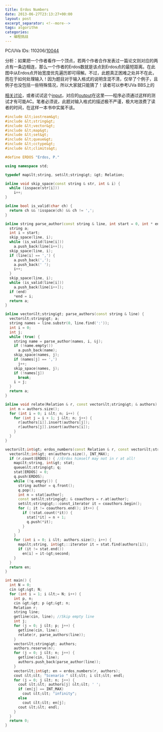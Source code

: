 ```yaml
---
title: Erdos Numbers
date: 2013-06-27T23:13:27+00:00
layout: post
excerpt_separator: <!--more-->
tags: algorithm
categories:
  - 编程挑战
---
```

PC/UVa IDs: 110206/<a href="http://uva.onlinejudge.org/index.php?option=com_onlinejudge&#038;Itemid=8&#038;page=show_problem&#038;problem=985" target="_blank">10044</a>

分析：如果把一个作者看作一个顶点，若两个作者合作发表过一篇论文则对应的两点有一条边相连，那么一个作者的Erdos数就是该点到Erdos点的最短距离。在此图中从Erdos点开始宽度优先遍历即可得解。不过，此题真正困难之处并不在此，<!--more-->而在于如何处理输入！因为题目对于输入格式的说明含混不清，仅举了个例子，且例子也没包括一些特殊情况，所以大家就只能猜了！读者可以参考UVa BBS上的

<a href="http://online-judge.uva.es/board/viewtopic.php?f=9&#038;t=2931&#038;start=15&#038;hilit=Erdos+Numbers" target="_blank">相关讨论</a>，或者试试这个<a href="https://code.google.com/p/programming-challenges-robert/source/browse/ch2_ex6_input" target="_blank">input</a>，对应的<a href="https://code.google.com/p/programming-challenges-robert/source/browse/ch2_ex6_output" target="_blank">output</a>在这里——程序必须通过这样的测试才有可能AC。笔者必须说，此题对输入格式的描述极不严谨，极大地浪费了读者的时间，在这样一本书中实属不该。

```cpp
#include &lt;iostream&gt;
#include &lt;string&gt;
#include &lt;vector&gt;
#include &lt;map&gt;
#include &lt;set&gt;
#include &lt;queue&gt;
#include &lt;cctype&gt;
#include &lt;climits&gt;

#define ERDOS "Erdos, P."

using namespace std;

typedef map&lt;string, set&lt;string&gt; &gt; Relation;

inline void skip_space(const string & str, int & i) {
  while (isspace(str[i]))
    i++;
}

inline bool is_valid(char ch) {
  return ch && !isspace(ch) && ch != ',';
}

inline string parse_author(const string & line, int start = 0, int * end = 0) {
  string a;
  int i = start;
  skip_space(line, i);
  while (is_valid(line[i]))
    a.push_back(line[i++]);
  skip_space(line, i);
  if (line[i] == ',') {
    a.push_back(',');
    a.push_back(' ');
    i++;
  }
  skip_space(line, i);
  while (is_valid(line[i]))
    a.push_back(line[i++]);
  if (end)
    *end = i;
  return a;
}

inline vector&lt;string&gt; parse_authors(const string & line) {
  vector&lt;string&gt; a;
  string names = line.substr(0, line.find(':'));
  int i = 0;
  int j;
  while (true) {
    string name = parse_author(names, i, &j);
    if (!name.empty())
      a.push_back(name);
    skip_space(names, j);
    if (names[j] == ',')
      j++;
    skip_space(names, j);
    if (!names[j])
      break;
    i = j;
  }
  return a;
}

inline void relate(Relation & r, const vector&lt;string&gt; & authors) {
  int n = authors.size();
  for (int i = 0; i &lt; n; i++) {
    for (int j = i + 1; j &lt; n; j++) {
      r[authors[i]].insert(authors[j]);
      r[authors[j]].insert(authors[i]);
    }
  }
}

vector&lt;int&gt; erdos_numbers(const Relation & r, const vector&lt;string&gt; & authors) {
  vector&lt;int&gt; en(authors.size(), INT_MAX);
  if (r.count(ERDOS)) { //Erdos himself may not in r at all!
    map&lt;string, int&gt; stat;
    queue&lt;string&gt; q;
    stat[ERDOS] = 0;
    q.push(ERDOS);
    while (!q.empty()) {
      string author = q.front();
      q.pop();
      int n = stat[author];
      const set&lt;string&gt; & coauthors = r.at(author);
      set&lt;string&gt;::const_iterator it = coauthors.begin();
      for (; it != coauthors.end(); it++) {
        if (!stat.count(*it)) {
          stat[*it] = n + 1;
          q.push(*it);
        }
      }
    }
    for (int i = 0; i &lt; authors.size(); i++) {
      map&lt;string, int&gt;::iterator it = stat.find(authors[i]);
      if (it != stat.end())
        en[i] = it-&gt;second;
    }
  }
  return en;
}

int main() {
  int N = 0;
  cin &gt;&gt; N;
  for (int i = 1; i &lt;= N; i++) {
    int p, n;
    cin &gt;&gt; p &gt;&gt; n;
    Relation r;
    string line;
    getline(cin, line); //Skip empty line
    int j;
    for (j = 0; j &lt; p; j++) {
      getline(cin, line);
      relate(r, parse_authors(line));
    }
    vector&lt;string&gt; authors;
    authors.reserve(n);
    for (j = 0; j &lt; n; j++) {
      getline(cin, line);
      authors.push_back(parse_author(line));
    }
    vector&lt;int&gt; en = erdos_numbers(r, authors);
    cout &lt;&lt; "Scenario " &lt;&lt; i &lt;&lt; endl;
    for (j = 0; j &lt; n; j++) {
      cout &lt;&lt; authors[j] &lt;&lt; ' ';
      if (en[j] == INT_MAX)
        cout &lt;&lt; "infinity";
      else
        cout &lt;&lt; en[j];
      cout &lt;&lt; endl;
    }
  }
  return 0;
}
```

